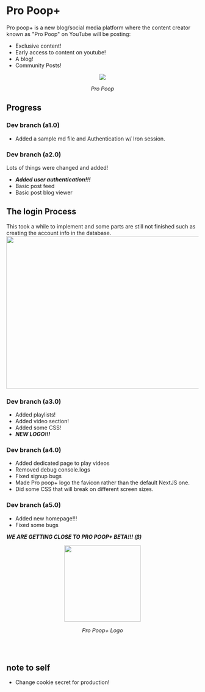 # Pro Poop+

Pro poop+ is a new blog/social media platform where the content creator known as "Pro Poop" on YouTube will be posting:
- Exclusive content!
- Early access to content on youtube!
- A blog!
- Community Posts!
<p align="center">
<img src="https://yt3.ggpht.com/yti/APfAmoG00yKEQrJ56z4gVsIZ0IsoIdXlCyU06qyCR_hoiA=s88-c-k-c0x00ffffff-no-rj-mo"></p>
<p align="center"><i>Pro Poop</i></p>

## Progress

### Dev branch (a1.0)
- Added a sample md file and Authentication w/ Iron session.

### Dev branch (a2.0)
Lots of things were changed and added!
- ***Added user authentication!!!***
- Basic post feed
- Basic post blog viewer

## The login Process
This took a while to implement and some parts are still not finished such as creating the account info in the database.
<img src="https://i.imgur.com/a3SEKP0.png" width="790px" height="400px">

### Dev branch (a3.0)
- Added playlists!
- Added video section!
- Added some CSS!
- ***NEW LOGO!!!***

### Dev branch (a4.0)
- Added dedicated page to play videos
- Removed debug console.logs
- Fixed signup bugs
- Made Pro poop+ logo the favicon rather than the default NextJS one.
- Did some CSS that will break on different screen sizes.

### Dev branch (a5.0)
- Added new homepage!!!
- Fixed some bugs

***WE ARE GETTING CLOSE TO PRO POOP+ BETA!!! (β)***

<p align="center"><img src="https://i.imgur.com/XJg0aEW.png" width="200px" height="200px"></p>
<p align="center"><i>Pro Poop+ Logo</i></p>

<br/>
<br/>

## note to self
- Change cookie secret for production!